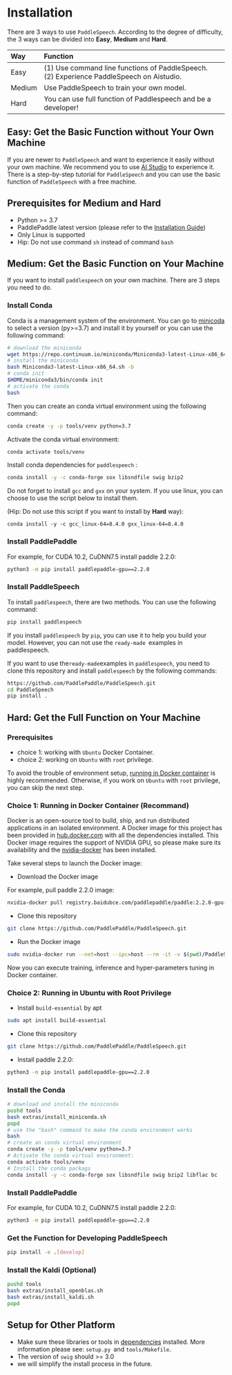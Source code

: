 # Installation
There are 3 ways to use `PaddleSpeech`. According to the degree of difficulty, the 3 ways can be divided into **Easy**, **Medium** and **Hard**.

| Way | Function                                                     |
| :---- | :----------------------------------------------------------- |
| Easy     | (1) Use command line functions of PaddleSpeech. <br> (2) Experience PaddleSpeech on Aistudio.|
| Medium     | Use PaddleSpeech to train your own model.                                           |
| Hard     | You can use full function of Paddlespeech and be a developer! |


## Easy: Get the Basic Function without Your Own Machine
If you are newer to `PaddleSpeech` and want to experience it easily without your own machine. We recommend you to use [AI Studio](https://aistudio.baidu.com/aistudio/index) to experience it. There is a step-by-step tutorial for `PaddleSpeech` and you can use the basic function of `PaddleSpeech` with a free machine.

## Prerequisites for Medium and Hard
- Python >= 3.7
- PaddlePaddle latest version (please refer to the [Installation Guide](https://www.paddlepaddle.org.cn/documentation/docs/en/beginners_guide/index_en.html))
- Only Linux is supported
- Hip: Do not use command `sh` instead of command `bash`

## Medium: Get the Basic Function on Your Machine
If you want to install `paddlespeech` on your own machine. There are 3 steps you need to do.

### Install Conda
Conda is a management system of the environment. You can go to [minicoda](https://docs.conda.io/en/latest/miniconda.html) to select a version (py>=3.7) and install it by yourself or you can use the following command:
```bash
# download the miniconda
wget https://repo.continuum.io/miniconda/Miniconda3-latest-Linux-x86_64.sh
# install the miniconda
bash Miniconda3-latest-Linux-x86_64.sh -b
# conda init
$HOME/miniconda3/bin/conda init
# activate the conda
bash
```
Then you can create an conda virtual environment using the following command:
```bash
conda create -y -p tools/venv python=3.7
```
Activate the conda virtual environment:
```bash
conda activate tools/venv
```
Install  conda dependencies for `paddlespeech` :
```bash
conda install -y -c conda-forge sox libsndfile swig bzip2
```
Do not forget to install `gcc` and `gxx` on your system.
If you use linux, you can choose to use the script below to install them.

(Hip: Do not use this script if you want to install by **Hard** way):
```
conda install -y -c gcc_linux-64=8.4.0 gxx_linux-64=8.4.0
```
### Install PaddlePaddle
For example, for CUDA 10.2, CuDNN7.5 install paddle 2.2.0:
```bash
python3 -m pip install paddlepaddle-gpu==2.2.0
```
### Install PaddleSpeech 
To install  `paddlespeech`, there are two methods. You can use the following command:
```bash
pip install paddlespeech
```
If you install `paddlespeech` by `pip`, you can use it to help you build your model. However, you can not use the `ready-made `examples in paddlespeech. 

If you want to use the` ready-made `examples in `paddlespeech`, you need to clone this repository and install  `paddlespeech`  by the following commands:
```bash
https://github.com/PaddlePaddle/PaddleSpeech.git
cd PaddleSpeech
pip install .
```
## Hard: Get the Full Function on Your Machine
### Prerequisites
- choice 1: working with `Ubuntu` Docker Container.
- choice 2: working on `Ubuntu` with `root` privilege. 

To avoid the trouble of environment setup, [running in Docker container](#running-in-docker-container) is highly recommended. Otherwise, if you work on `Ubuntu` with `root` privilege, you can skip the next step.

### Choice 1: Running in Docker Container (Recommand)
Docker is an open-source tool to build, ship, and run distributed applications in an isolated environment. A Docker image for this project has been provided in [hub.docker.com](https://hub.docker.com) with all the dependencies installed. This Docker image requires the support of NVIDIA GPU, so please make sure its availability and the [nvidia-docker](https://github.com/NVIDIA/nvidia-docker) has been installed.

Take several steps to launch the Docker image:
- Download the Docker image

For example, pull paddle 2.2.0 image:
```bash
nvidia-docker pull registry.baidubce.com/paddlepaddle/paddle:2.2.0-gpu-cuda10.2-cudnn7
```
- Clone this repository
```bash
git clone https://github.com/PaddlePaddle/PaddleSpeech.git
```
- Run the Docker image

```bash
sudo nvidia-docker run --net=host --ipc=host --rm -it -v $(pwd)/PaddleSpeech:/PaddleSpeech registry.baidubce.com/paddlepaddle/paddle:2.2.0-gpu-cuda10.2-cudnn7 /bin/bash
```
Now you can execute training, inference and hyper-parameters tuning in  Docker container.
### Choice 2: Running in Ubuntu with Root Privilege
- Install `build-essential` by apt
```bash
sudo apt install build-essential
```
- Clone this repository
```bash
git clone https://github.com/PaddlePaddle/PaddleSpeech.git
```
- Install paddle 2.2.0:
```bash
python3 -m pip install paddlepaddle-gpu==2.2.0
```
### Install the Conda
```bash
# download and install the miniconda
pushd tools
bash extras/install_miniconda.sh
popd
# use the "bash" command to make the conda environment works
bash
# create an conda virtual environment
conda create -y -p tools/venv python=3.7
# Activate the conda virtual environment:
conda activate tools/venv
# Install the conda packags
conda install -y -c conda-forge sox libsndfile swig bzip2 libflac bc
```
### Install PaddlePaddle
For example, for CUDA 10.2, CuDNN7.5 install paddle 2.2.0:

```bash
python3 -m pip install paddlepaddle-gpu==2.2.0
```
### Get the Function for Developing PaddleSpeech
```bash
pip install -e .[develop]
```
### Install the Kaldi (Optional)
```bash
pushd tools
bash extras/install_openblas.sh
bash extras/install_kaldi.sh
popd
```


## Setup for Other Platform 
- Make sure these libraries or tools in [dependencies](./dependencies.md) installed. More information please see: `setup.py `and `tools/Makefile`.
- The version of `swig` should >= 3.0
- we will simplify the install process in the future.
